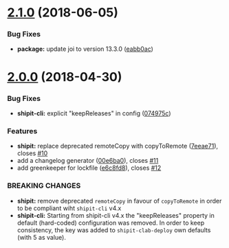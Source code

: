 <a name="2.1.0"></a>
# [2.1.0](https://github.com/contactlab/shipit-clab-deploy/compare/2.0.0...2.1.0) (2018-06-05)


### Bug Fixes

* **package:** update joi to version 13.3.0 ([eabb0ac](https://github.com/contactlab/shipit-clab-deploy/commit/eabb0ac))



<a name="2.0.0"></a>
# [2.0.0](https://github.com/contactlab/shipit-clab-deploy/compare/1.0.3...2.0.0) (2018-04-30)


### Bug Fixes

* **shipit-cli:** explicit "keepReleases" in config ([074975c](https://github.com/contactlab/shipit-clab-deploy/commit/074975c))


### Features

* **shipit:** replace deprecated remoteCopy with copyToRemote ([7eeae71](https://github.com/contactlab/shipit-clab-deploy/commit/7eeae71)), closes [#10](https://github.com/contactlab/shipit-clab-deploy/issues/10)
* add a changelog generator ([00e6ba0](https://github.com/contactlab/shipit-clab-deploy/commit/00e6ba0)), closes [#11](https://github.com/contactlab/shipit-clab-deploy/issues/11)
* add greenkeeper for lockfile ([e6c8fd8](https://github.com/contactlab/shipit-clab-deploy/commit/e6c8fd8)), closes [#12](https://github.com/contactlab/shipit-clab-deploy/issues/12)


### BREAKING CHANGES

* **shipit:** remove deprecated `remoteCopy` in favour of `copyToRemote` in order to be compliant wiht `shipit-cli`
v4.x
* **shipit-cli:** Starting from shipit-cli v4.x the "keepReleases" property in default (hard-coded) configuration was removed.
In order to keep consistency, the key was added to `shipit-clab-deploy` own defaults (with 5 as value).



